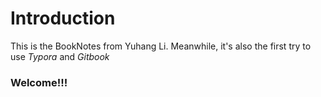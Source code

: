 # Introduction

This is the BookNotes from Yuhang Li. Meanwhile, it's also the first try to use *Typora* and *Gitbook*

### Welcome!!!